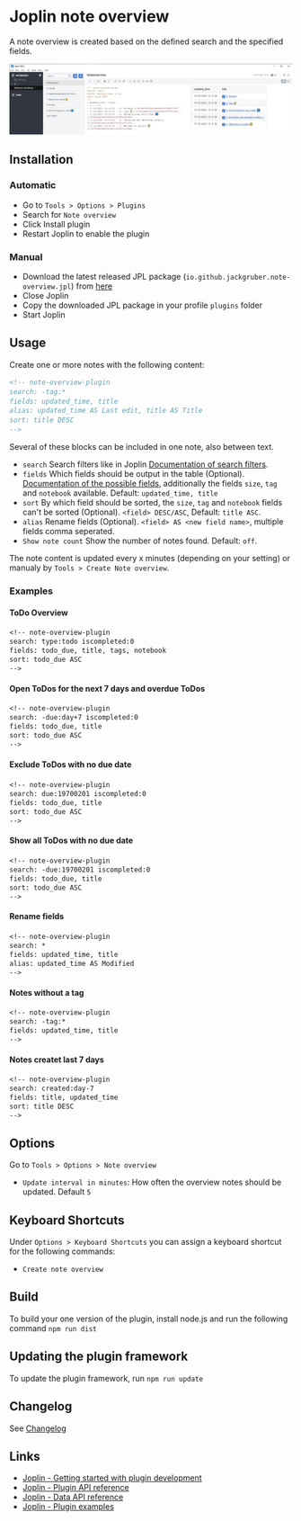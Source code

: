 # Joplin note overview

A note overview is created based on the defined search and the specified fields.

<img src=img/main.jpg>

## Installation

### Automatic

- Go to `Tools > Options > Plugins`
- Search for `Note overview`
- Click Install plugin
- Restart Joplin to enable the plugin

### Manual

- Download the latest released JPL package (`io.github.jackgruber.note-overview.jpl`) from [here](https://github.com/JackGruber/joplin-plugin-note-overview/releases/latest)
- Close Joplin
- Copy the downloaded JPL package in your profile `plugins` folder
- Start Joplin

## Usage

Create one or more notes with the following content:

```md
<!-- note-overview-plugin
search: -tag:*
fields: updated_time, title
alias: updated_time AS Last edit, title AS Title
sort: title DESC
-->
```

Several of these blocks can be included in one note, also between text.

- `search` Search filters like in Joplin [Documentation of search filters](https://joplinapp.org/#search-filters).
- `fields` Which fields should be output in the table (Optional). [Documentation of the possible fields](https://joplinapp.org/api/references/rest_api/#properties), additionally the fields `size`, `tag` and `notebook` available. Default: `updated_time, title`
- `sort` By which field should be sorted, the `size`, `tag` and `notebook` fields can't be sorted (Optional). `<field> DESC/ASC`, Default: `title ASC`.
- `alias` Rename fields (Optional). `<field> AS <new field name>`, multiple fields comma seperated.
- `Show note count` Show the number of notes found. Default: `off`.

The note content is updated every x minutes (depending on your setting) or manualy by `Tools > Create Note overview`.

### Examples

#### ToDo Overview

```
<!-- note-overview-plugin
search: type:todo iscompleted:0
fields: todo_due, title, tags, notebook
sort: todo_due ASC
-->
```

#### Open ToDos for the next 7 days and overdue ToDos

```
<!-- note-overview-plugin
search: -due:day+7 iscompleted:0
fields: todo_due, title
sort: todo_due ASC
-->
```

#### Exclude ToDos with no due date

```
<!-- note-overview-plugin
search: due:19700201 iscompleted:0
fields: todo_due, title
sort: todo_due ASC
-->
```

#### Show all ToDos with no due date

```
<!-- note-overview-plugin
search: -due:19700201 iscompleted:0
fields: todo_due, title
sort: todo_due ASC
-->
```


#### Rename fields

```
<!-- note-overview-plugin
search: *
fields: updated_time, title
alias: updated_time AS Modified
-->
```

#### Notes without a tag

```
<!-- note-overview-plugin
search: -tag:*
fields: updated_time, title
-->
```

#### Notes createt last 7 days

```
<!-- note-overview-plugin
search: created:day-7
fields: title, updated_time
sort: title DESC
-->
```

## Options

Go to `Tools > Options > Note overview`

- `Update interval in minutes`: How often the overview notes should be updated. Default `5`

## Keyboard Shortcuts

Under `Options > Keyboard Shortcuts` you can assign a keyboard shortcut for the following commands:

- `Create note overview`

## Build

To build your one version of the plugin, install node.js and run the following command `npm run dist`

## Updating the plugin framework

To update the plugin framework, run `npm run update`

## Changelog

See [Changelog](CHANGELOG.md)

## Links

- [Joplin - Getting started with plugin development](https://joplinapp.org/api/get_started/plugins/)
- [Joplin - Plugin API reference](https://joplinapp.org/api/references/plugin_api/classes/joplin.html)
- [Joplin - Data API reference](https://joplinapp.org/api/references/rest_api/)
- [Joplin - Plugin examples](https://github.com/laurent22/joplin/tree/dev/packages/app-cli/tests/support/plugins)
